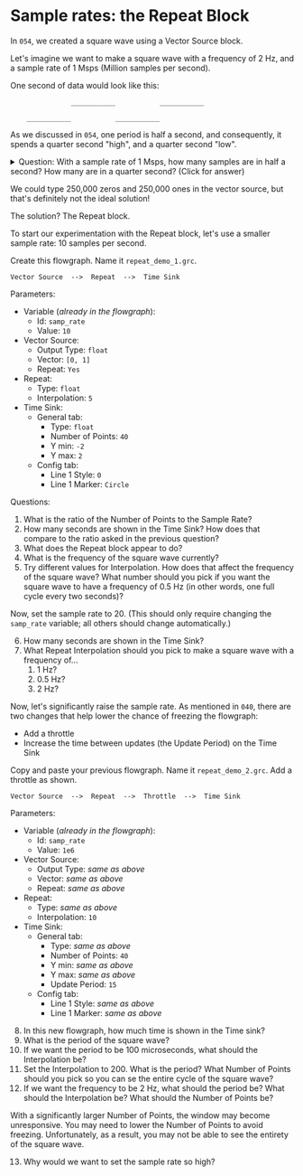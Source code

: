 # Sample rates: the Repeat Block

In `054`, we created a square wave using a Vector Source block.

Let's imagine we want to make a square wave with a frequency of 2 Hz, and a sample rate of 1 Msps (Million samples per second).

One second of data would look like this: 

```
               ___________           ___________

    ___________           ___________           
```

As we discussed in `054`, one period is half a second, and consequently, it spends a quarter second "high", and a quarter second "low".

<details><summary>Question: With a sample rate of 1 Msps, how many samples are in half a second? How many are in a quarter second? (Click for answer)</summary>

Answer: Half a second is 500,000 samples, and a quarter second is 250,000 samples.
</details>

We could type 250,000 zeros and 250,000 ones in the vector source, but that's definitely not the ideal solution!

The solution? The Repeat block.

To start our experimentation with the Repeat block, let's use a smaller sample rate: 10 samples per second.

Create this flowgraph. Name it `repeat_demo_1.grc`.

```
Vector Source  -->  Repeat  -->  Time Sink
```

Parameters:  
- Variable (_already in the flowgraph_):
  - Id: `samp_rate`
  - Value: `10`
- Vector Source:
  - Output Type: `float`
  - Vector: `[0, 1]`
  - Repeat: `Yes`
- Repeat:
  - Type: `float`
  - Interpolation: `5`
- Time Sink:
  - General tab:
    - Type: `float`
    - Number of Points: `40`
    - Y min: `-2`
    - Y max: `2`
  - Config tab:
    - Line 1 Style: `0`
    - Line 1 Marker: `Circle`

Questions:

1. What is the ratio of the Number of Points to the Sample Rate?
2. How many seconds are shown in the Time Sink? How does that compare to the ratio asked in the previous question?
3. What does the Repeat block appear to do?
4. What is the frequency of the square wave currently?
5. Try different values for Interpolation. How does that affect the frequency of the square wave? What number should you pick if you want the square wave to have a frequency of 0.5 Hz (in other words, one full cycle every two seconds)?

Now, set the sample rate to 20. (This should only require changing the `samp_rate` variable; all others should change automatically.)

6. How many seconds are shown in the Time Sink?
7. What Repeat Interpolation should you pick to make a square wave with a frequency of...
   1. 1 Hz?
   2. 0.5 Hz?
   3. 2 Hz?

Now, let's significantly raise the sample rate. As mentioned in `040`, there are two changes that help lower the chance of freezing the flowgraph:
- Add a throttle
- Increase the time between updates (the Update Period) on the Time Sink

Copy and paste your previous flowgraph. Name it `repeat_demo_2.grc`. Add a throttle as shown.

```
Vector Source  -->  Repeat  -->  Throttle  -->  Time Sink
```

Parameters:  
- Variable (_already in the flowgraph_):
  - Id: `samp_rate`
  - Value: `1e6`
- Vector Source:
  - Output Type: _same as above_
  - Vector: _same as above_
  - Repeat: _same as above_
- Repeat:
  - Type: _same as above_
  - Interpolation: `10`
- Time Sink:
  - General tab:
    - Type: _same as above_
    - Number of Points: `40`
    - Y min: _same as above_
    - Y max: _same as above_
    - Update Period: `15`
  - Config tab:
    - Line 1 Style: _same as above_
    - Line 1 Marker: _same as above_

8. In this new flowgraph, how much time is shown in the Time sink?
9. What is the period of the square wave? 
10. If we want the period to be 100 microseconds, what should the Interpolation be? 
11. Set the Interpolation to 200. What is the period? What Number of Points should you pick so you can se the entire cycle of the square wave?
12. If we want the frequency to be 2 Hz, what should the period be? What should the Interpolation be? What should the Number of Points be?  

With a significantly larger Number of Points, the window may become unresponsive. You may need to lower the Number of Points to avoid freezing. Unfortunately, as a result, you may not be able to see the entirety of the square wave.

13. Why would we want to set the sample rate so high?